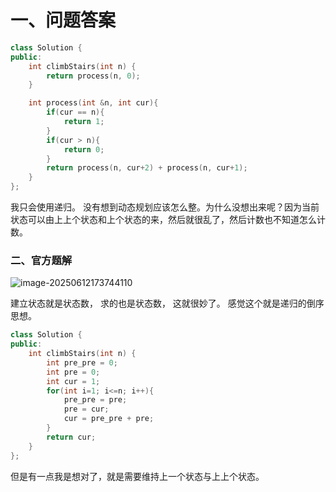 # 一、问题答案

```Cpp
class Solution {
public:
    int climbStairs(int n) {
        return process(n, 0);
    }

    int process(int &n, int cur){
        if(cur == n){
            return 1;
        }
        if(cur > n){
            return 0;
        }
        return process(n, cur+2) + process(n, cur+1);
    }
};
```

我只会使用递归。 没有想到动态规划应该怎么整。为什么没想出来呢？因为当前状态可以由上上个状态和上个状态的来，然后就很乱了，然后计数也不知道怎么计数。

### 二、官方题解

![image-20250612173744110](C:\Users\q1375854021\AppData\Roaming\Typora\typora-user-images\image-20250612173744110.png)

建立状态就是状态数， 求的也是状态数， 这就很妙了。   感觉这个就是递归的倒序思想。

```Cpp
class Solution {
public:
    int climbStairs(int n) {
        int pre_pre = 0;
        int pre = 0;
        int cur = 1;
        for(int i=1; i<=n; i++){
            pre_pre = pre;
            pre = cur;
            cur = pre_pre + pre;
        }
        return cur;
    }
};
```

但是有一点我是想对了，就是需要维持上一个状态与上上个状态。

